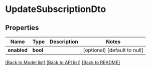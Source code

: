 # UpdateSubscriptionDto

## Properties

| Name        | Type     | Description | Notes                        |
| ----------- | -------- | ----------- | ---------------------------- |
| **enabled** | **bool** |             | [optional] [default to null] |

[[Back to Model list]](../README.md#documentation-for-models) [[Back to API list]](../README.md#documentation-for-api-endpoints) [[Back to README]](../README.md)
